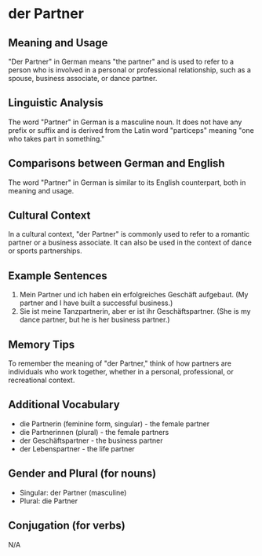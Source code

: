 # der Partner
## Meaning and Usage
"Der Partner" in German means "the partner" and is used to refer to a person who is involved in a personal or professional relationship, such as a spouse, business associate, or dance partner.

## Linguistic Analysis
The word "Partner" in German is a masculine noun. It does not have any prefix or suffix and is derived from the Latin word "particeps" meaning "one who takes part in something."

## Comparisons between German and English
The word "Partner" in German is similar to its English counterpart, both in meaning and usage.

## Cultural Context
In a cultural context, "der Partner" is commonly used to refer to a romantic partner or a business associate. It can also be used in the context of dance or sports partnerships.

## Example Sentences
1. Mein Partner und ich haben ein erfolgreiches Geschäft aufgebaut. (My partner and I have built a successful business.)
2. Sie ist meine Tanzpartnerin, aber er ist ihr Geschäftspartner. (She is my dance partner, but he is her business partner.)

## Memory Tips
To remember the meaning of "der Partner," think of how partners are individuals who work together, whether in a personal, professional, or recreational context.

## Additional Vocabulary
- die Partnerin (feminine form, singular) - the female partner
- die Partnerinnen (plural) - the female partners
- der Geschäftspartner - the business partner
- der Lebenspartner - the life partner

## Gender and Plural (for nouns)
- Singular: der Partner (masculine)
- Plural: die Partner

## Conjugation (for verbs)
N/A